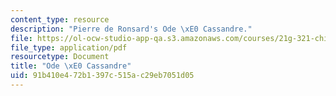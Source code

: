 ```yaml
---
content_type: resource
description: "Pierre de Ronsard's Ode \xE0 Cassandre."
file: https://ol-ocw-studio-app-qa.s3.amazonaws.com/courses/21g-321-childhood-and-youth-in-french-and-francophone-cultures-spring-2013/91b410e472b1397c515ac29eb7051d05_MIT21G_321S13_ronsard.pdf
file_type: application/pdf
resourcetype: Document
title: "Ode \xE0 Cassandre"
uid: 91b410e4-72b1-397c-515a-c29eb7051d05
---
```

